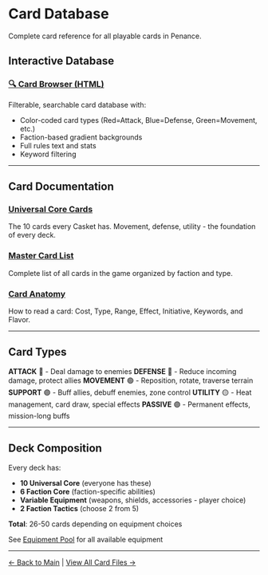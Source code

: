 # Card Database

Complete card reference for all playable cards in Penance.

## Interactive Database

### [🔍 Card Browser (HTML)](index.html)
Filterable, searchable card database with:
- Color-coded card types (Red=Attack, Blue=Defense, Green=Movement, etc.)
- Faction-based gradient backgrounds
- Full rules text and stats
- Keyword filtering

---

## Card Documentation

### [Universal Core Cards](universal.md)
The 10 cards every Casket has. Movement, defense, utility - the foundation of every deck.

### [Master Card List](masterlist.md)
Complete list of all cards in the game organized by faction and type.

### [Card Anatomy](anatomy.md)
How to read a card: Cost, Type, Range, Effect, Initiative, Keywords, and Flavor.

---

## Card Types

**ATTACK** 🔴 - Deal damage to enemies
**DEFENSE** 🔵 - Reduce incoming damage, protect allies
**MOVEMENT** 🟢 - Reposition, rotate, traverse terrain
**SUPPORT** 🟣 - Buff allies, debuff enemies, zone control
**UTILITY** 🟡 - Heat management, card draw, special effects
**PASSIVE** 🟣 - Permanent effects, mission-long buffs

---

## Deck Composition

Every deck has:
- **10 Universal Core** (everyone has these)
- **6 Faction Core** (faction-specific abilities)
- **Variable Equipment** (weapons, shields, accessories - player choice)
- **2 Faction Tactics** (choose 2 from 5)

**Total**: 26-50 cards depending on equipment choices

See [Equipment Pool](../reference/equipment-pool-complete.md) for all available equipment

---

[← Back to Main](../index.html) | [View All Card Files →](https://github.com/KeeberGoblin/penance/tree/main/docs/cards)
